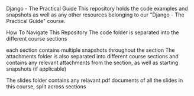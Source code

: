 Django - The Practical Guide
This repository holds the code examples and snapshots as well as any other resources belonging to our "Django - The Practical Guide" course.

How To Navigate This Repository
The code folder is separated into the different course sections

each section contains multiple snapshots throughout the section
The attachments folder is also separated into different course sections and contains any relevant attachments from the section, as well as starting snapshots (if applicable)

The slides folder contains any relavant pdf documents of all the slides in this course, split across sections
